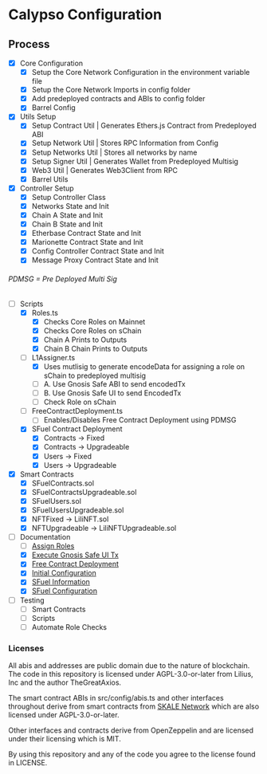 # Calypso Configuration

## Process
- [x] Core Configuration
	- [x] Setup the Core Network Configuration in the environment variable file
	- [x] Setup the Core Network Imports in config folder
	- [x] Add predeployed contracts and ABIs to config folder
	- [x] Barrel Config
- [x] Utils Setup
	- [x] Setup Contract Util | Generates Ethers.js Contract from Predeployed ABI
	- [x] Setup Network Util | Stores RPC Information from Config
	- [x] Setup Networks Util | Stores all networks by name
	- [x] Setup Signer Util | Generates Wallet from Predeployed Multisig
	- [x] Web3 Util | Generates Web3Client from RPC
	- [x] Barrel Utils
- [x] Controller Setup
	- [x] Setup Controller Class
	- [x] Networks State and Init
	- [x] Chain A State and Init
	- [x] Chain B State and Init
	- [x] Etherbase Contract State and Init
	- [x] Marionette Contract State and Init
	- [x] Config Controller Contract State and Init
	- [x] Message Proxy Contract State and Init

###### PDMSG = Pre Deployed Multi Sig

- [ ] Scripts
	- [x] Roles.ts
		- [x] Checks Core Roles on Mainnet
		- [x] Checks Core Roles on sChain
		- [x] Chain A Prints to Outputs
		- [x] Chain B Chain Prints to Outputs
	- [ ] L1Assigner.ts
		- [x] Uses mutlisig to generate encodeData for assigning a role on sChain to predeployed multisig
		- [ ] A. Use Gnosis Safe ABI to send encodedTx
		- [ ] B. Use Gnosis Safe UI to send EncodedTx
		- [ ] Check Role on sChain
	- [ ] FreeContractDeployment.ts
		- [ ] Enables/Disables Free Contract Deployment using PDMSG
	- [x] SFuel Contract Deployment
		- [x] Contracts -> Fixed
		- [x] Contracts -> Upgradeable
		- [x] Users -> Fixed
		- [x] Users -> Upgradeable
- [x] Smart Contracts
	- [x] SFuelContracts.sol
	- [x] SFuelContractsUpgradeable.sol
	- [x] SFuelUsers.sol
	- [x] SFuelUsersUpgradeable.sol
	- [x] NFTFixed -> LiliNFT.sol
	- [x] NFTUpgradeable -> LiliNFTUpgradeable.sol
- [ ] Documentation
   - [ ] [Assign Roles](/docs/AssignRole.md)
   - [x] [Execute Gnosis Safe UI Tx](/docs/ExecuteTransactionGnosisSafeUI.md)
   - [x] [Free Contract Deployment](/docs/FreeContractDeployment.md)
   - [x] [Initial Configuration](/docs/InitialConfigurationProcess.md)
   - [x] [SFuel Information](/docs/SFuel.md)
   - [x] [SFuel Configuration](/docs/SFuelConfigurationProcess.md)
- [ ] Testing
	- [ ] Smart Contracts
	- [ ] Scripts
	- [ ] Automate Role Checks

### Licenses

All abis and addresses are public domain due to the nature of blockchain. 
The code in this repository is licensed under AGPL-3.0-or-later from Lilius, Inc and the author TheGreatAxios.

The smart contract ABIs in src/config/abis.ts and other interfaces throughout derive from smart contracts from [SKALE Network](https://github.com/skalenetwork) which are also licensed under AGPL-3.0-or-later.

Other interfaces and contracts derive from OpenZeppelin and are licensed under their licensing which is MIT.

By using this repository and any of the code you agree to the license found in LICENSE.